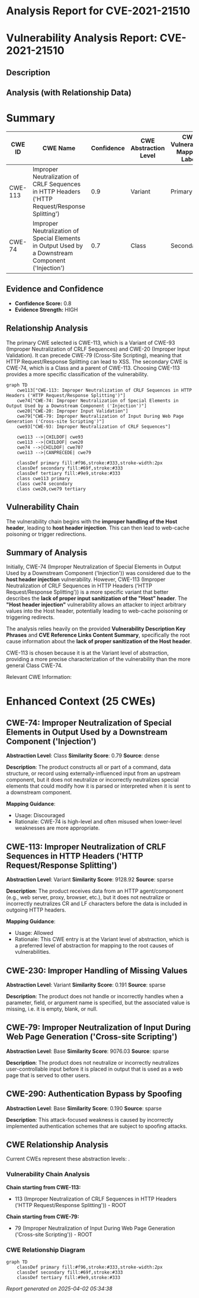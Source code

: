 # Analysis Report for CVE-2021-21510

# Vulnerability Analysis Report: CVE-2021-21510

## Description



## Analysis (with Relationship Data)

# Summary
| CWE ID | CWE Name | Confidence | CWE Abstraction Level | CWE Vulnerability Mapping Label | CWE-Vulnerability Mapping Notes |
|---|---|---|---|---|---|
| CWE-113 | Improper Neutralization of CRLF Sequences in HTTP Headers ('HTTP Request/Response Splitting') | 0.9 | Variant | Primary | Allowed |
| CWE-74 | Improper Neutralization of Special Elements in Output Used by a Downstream Component ('Injection') | 0.7 | Class | Secondary | Discouraged |

## Evidence and Confidence

*   **Confidence Score:** 0.8
*   **Evidence Strength:** HIGH

## Relationship Analysis
The primary CWE selected is CWE-113, which is a Variant of CWE-93 (Improper Neutralization of CRLF Sequences) and CWE-20 (Improper Input Validation). It can precede CWE-79 (Cross-Site Scripting), meaning that HTTP Request/Response Splitting can lead to XSS. The secondary CWE is CWE-74, which is a Class and a parent of CWE-113. Choosing CWE-113 provides a more specific classification of the vulnerability.

```mermaid
graph TD
    cwe113["CWE-113: Improper Neutralization of CRLF Sequences in HTTP Headers ('HTTP Request/Response Splitting')"]
    cwe74["CWE-74: Improper Neutralization of Special Elements in Output Used by a Downstream Component ('Injection')"]
    cwe20["CWE-20: Improper Input Validation"]
    cwe79["CWE-79: Improper Neutralization of Input During Web Page Generation ('Cross-site Scripting')"]
    cwe93["CWE-93: Improper Neutralization of CRLF Sequences"]

    cwe113 -->|CHILDOF| cwe93
    cwe113 -->|CHILDOF| cwe20
    cwe74 -->|CHILDOF| cwe707
    cwe113 -->|CANPRECEDE| cwe79

    classDef primary fill:#f96,stroke:#333,stroke-width:2px
    classDef secondary fill:#69f,stroke:#333
    classDef tertiary fill:#9e9,stroke:#333
    class cwe113 primary
    class cwe74 secondary
    class cwe20,cwe79 tertiary
```

## Vulnerability Chain
The vulnerability chain begins with the **improper handling of the Host header**, leading to **host header injection**. This can then lead to web-cache poisoning or trigger redirections.

## Summary of Analysis
Initially, CWE-74 (Improper Neutralization of Special Elements in Output Used by a Downstream Component ('Injection')) was considered due to the **host header injection** vulnerability. However, CWE-113 (Improper Neutralization of CRLF Sequences in HTTP Headers ('HTTP Request/Response Splitting')) is a more specific variant that better describes the **lack of proper input sanitization of the "Host" header**. The **"Host header injection"** vulnerability allows an attacker to inject arbitrary values into the Host header, potentially leading to web-cache poisoning or triggering redirects.

The analysis relies heavily on the provided **Vulnerability Description Key Phrases** and **CVE Reference Links Content Summary**, specifically the root cause information about the **lack of proper sanitization of the Host header**.

CWE-113 is chosen because it is at the Variant level of abstraction, providing a more precise characterization of the vulnerability than the more general Class CWE-74.

Relevant CWE Information:

# Enhanced Context (25 CWEs)

## CWE-74: Improper Neutralization of Special Elements in Output Used by a Downstream Component ('Injection')
**Abstraction Level**: Class
**Similarity Score**: 0.79
**Source**: dense

**Description**:
The product constructs all or part of a command, data structure, or record using externally-influenced input from an upstream component, but it does not neutralize or incorrectly neutralizes special elements that could modify how it is parsed or interpreted when it is sent to a downstream component.

**Mapping Guidance**:
- Usage: Discouraged
- Rationale: CWE-74 is high-level and often misused when lower-level weaknesses are more appropriate.

## CWE-113: Improper Neutralization of CRLF Sequences in HTTP Headers ('HTTP Request/Response Splitting')
**Abstraction Level**: Variant
**Similarity Score**: 9128.92
**Source**: sparse

**Description**:
The product receives data from an HTTP agent/component (e.g., web server, proxy, browser, etc.), but it does not neutralize or incorrectly neutralizes CR and LF characters before the data is included in outgoing HTTP headers.

**Mapping Guidance**:
- Usage: Allowed
- Rationale: This CWE entry is at the Variant level of abstraction, which is a preferred level of abstraction for mapping to the root causes of vulnerabilities.

## CWE-230: Improper Handling of Missing Values
**Abstraction Level**: Variant
**Similarity Score**: 0.191
**Source**: sparse

**Description**:
The product does not handle or incorrectly handles when a parameter, field, or argument name is specified, but the associated value is missing, i.e. it is empty, blank, or null.

## CWE-79: Improper Neutralization of Input During Web Page Generation ('Cross-site Scripting')
**Abstraction Level**: Base
**Similarity Score**: 9076.03
**Source**: sparse

**Description**:
The product does not neutralize or incorrectly neutralizes user-controllable input before it is placed in output that is used as a web page that is served to other users.

## CWE-290: Authentication Bypass by Spoofing
**Abstraction Level**: Base
**Similarity Score**: 0.190
**Source**: sparse

**Description**:
This attack-focused weakness is caused by incorrectly implemented authentication schemes that are subject to spoofing attacks.


## CWE Relationship Analysis

Current CWEs represent these abstraction levels: .


### Vulnerability Chain Analysis

**Chain starting from CWE-113:**
- 113 (Improper Neutralization of CRLF Sequences in HTTP Headers ('HTTP Request/Response Splitting')) - ROOT


**Chain starting from CWE-79:**
- 79 (Improper Neutralization of Input During Web Page Generation ('Cross-site Scripting')) - ROOT



### CWE Relationship Diagram

```mermaid
graph TD
    classDef primary fill:#f96,stroke:#333,stroke-width:2px
    classDef secondary fill:#69f,stroke:#333
    classDef tertiary fill:#9e9,stroke:#333
```



*Report generated on 2025-04-02 05:34:38*
